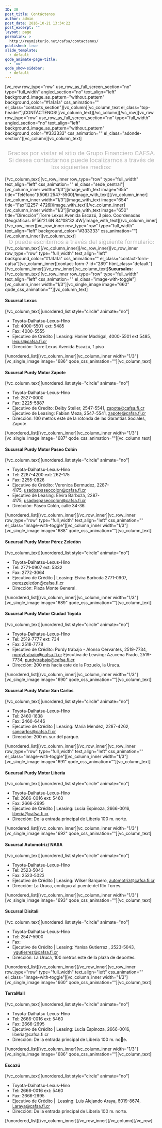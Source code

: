 ```yaml
---
ID: 30
post_title: Contáctenos
author: admin
post_date: 2016-10-21 13:34:22
post_excerpt: ""
layout: page
permalink: >
  http://reymisterio.net/cafsa/contactenos/
published: true
slide_template:
  - default
qode_animate-page-title:
  - 'no'
qode_show-sidebar:
  - default
---
```

[vc_row row_type="row" use_row_as_full_screen_section="no" type="full_width" angled_section="no" text_align="left" background_image_as_pattern="without_pattern" background_color="#1a1a1a" css_animation="" el_class="contacts_section"][vc_column][vc_column_text el_class="top-header"]<span class="require">¡CONTÁCTENOS!</span>[/vc_column_text][/vc_column][/vc_row][vc_row row_type="row" use_row_as_full_screen_section="no" type="full_width" angled_section="no" text_align="left" background_image_as_pattern="without_pattern" background_color="#333333" css_animation="" el_class="adonde-section"][vc_column][vc_column_text]
<p style="text-align: center; font-size: 19px; padding-top: 10px; color: #b8b8b8;">Gracias por visitar el sitio de Grupo Financiero CAFSA. Si desea contactarnos puede localizarnos a través de los siguientes medios:</p>
[/vc_column_text][vc_row_inner row_type="row" type="full_width" text_align="left" css_animation="" el_class="sede_central"][vc_column_inner width="1/3"][image_with_text image="655" title="Teléfono"](506) 2547-5500[/image_with_text][/vc_column_inner][vc_column_inner width="1/3"][image_with_text image="654" title="Fax"]2257-4726[/image_with_text][/vc_column_inner][vc_column_inner width="1/3"][image_with_text image="650" title="Dirección"]Torre Lexus Avenida Escazú, 3 piso.
Coordenadas Geográficas: 9°56'21.6N 84°08'32.4W[/image_with_text][/vc_column_inner][/vc_row_inner][vc_row_inner row_type="row" type="full_width" text_align="left" background_color="#333333" css_animation=""][vc_column_inner][vc_column_text]
<p style="text-align: center; font-size: 19px; color: #b8b8b8; padding-bottom: 0; margin: 0;">O puede escribirnos a través del siguiente formulario:</p>
[/vc_column_text][/vc_column_inner][/vc_row_inner][vc_row_inner row_type="row" type="full_width" text_align="left" background_color="#1a1a1a" css_animation="" el_class="contact-form-cafsa"][vc_column_inner][contact-form-7 id="289" html_class="default"][/vc_column_inner][/vc_row_inner][vc_column_text]<b>Sucursales:</b>[/vc_column_text][vc_row_inner row_type="row" type="full_width" text_align="left" css_animation="" el_class="image-with-toggle"][vc_column_inner width="1/3"][vc_single_image image="660" qode_css_animation=""][vc_column_text]
<h4>Sucursal
Lexus</h4>
[/vc_column_text][unordered_list style="circle" animate="no"]
<ul>
 	<li>Toyota-Daihatsu-Lexus-Hino</li>
 	<li>Tel: 4000-5501  ext: 5485</li>
 	<li>Fax: 4000-5555</li>
 	<li>Ejecutivo de Crédito | Leasing:
Hanier Madrigal, 4000-5501 ext 5485, <a class="texto_rojo" href="mailto:lexus@cafsa.fi.cr">lexus@cafsa.fi.cr</a></li>
 	<li>Dirección:
Torre Lexus Avenida Escazú, 1 piso</li>
</ul>
[/unordered_list][/vc_column_inner][vc_column_inner width="1/3"][vc_single_image image="686" qode_css_animation=""][vc_column_text]
<h4>Sucursal Purdy Motor
Zapote</h4>
[/vc_column_text][unordered_list style="circle" animate="no"]
<ul>
 	<li>Toyota-Daihatsu-Lexus-Hino</li>
 	<li>Tel: 2527-0000</li>
 	<li>Fax: 2225-5887</li>
 	<li>Ejecutivo de Credito:
Deiby Steller, 2547-5541, <a class="texto_rojo" href="mailto:zapote@cafsa.fi.cr">zapote@cafsa.fi.cr</a>
Ejecutivo de Leasing:
Fabian Meza, 2547-5541, <a class="texto_rojo" href="mailto:zapote@cafsa.fi.cr">zapote@cafsa.fi.cr</a></li>
 	<li>Dirección:
100 metros este de la rotonda de las Garantías Sociales, Zapote.</li>
</ul>
[/unordered_list][/vc_column_inner][vc_column_inner width="1/3"][vc_single_image image="687" qode_css_animation=""][vc_column_text]
<h4>Sucursal Purdy Motor
Paseo Colón</h4>
[/vc_column_text][unordered_list style="circle" animate="no"]
<ul>
 	<li>Toyota-Daihatsu-Lexus-Hino</li>
 	<li>Tel: 2287-4200 ext: 262-175</li>
 	<li>Fax: 2255-0826</li>
 	<li>Ejecutivo de Crédito:
Veronica Bermudez, 2287-4175, <a class="texto_rojo" href="mailto:usadospaseocolon@cafsa.fi.cr">usadospaseocolon@cafsa.fi.cr</a></li>
 	<li>Ejecutivo de Leasing:
Elvira Barboza, 2287-4175, <a class="texto_rojo" href="mailto:usadospaseocolon@cafsa.fi.cr">usadospaseocolon@cafsa.fi.cr</a></li>
 	<li>Dirección:
Paseo Colón, calle 34-36.</li>
</ul>
[/unordered_list][/vc_column_inner][/vc_row_inner][vc_row_inner row_type="row" type="full_width" text_align="left" css_animation="" el_class="image-with-toggle"][vc_column_inner width="1/3"][vc_single_image image="688" qode_css_animation=""][vc_column_text]
<h4>Sucursal Purdy Motor
Pérez Zeledón</h4>
[/vc_column_text][unordered_list style="circle" animate="no"]
<ul>
 	<li>Toyota-Daihatsu-Lexus-Hino</li>
 	<li>Tel: 2771-0907 ext: 5332</li>
 	<li>Fax: 2772-3064</li>
 	<li>Ejecutivo de Crédito | Leasing:
Elvira Barboda 2771-0907, <a class="texto_rojo" href="mailto:perezzeledon@cafsa.fi.cr">perezzeledon@cafsa.fi.cr</a></li>
 	<li>Dirección:
Plaza Monte General.</li>
</ul>
[/unordered_list][/vc_column_inner][vc_column_inner width="1/3"][vc_single_image image="689" qode_css_animation=""][vc_column_text]
<h4>Sucursal Purdy Motor
Ciudad Toyota</h4>
[/vc_column_text][unordered_list style="circle" animate="no"]
<ul>
 	<li>Toyota-Daihatsu-Lexus-Hino</li>
 	<li>Tel: 2519-7777 ext: 734</li>
 	<li>Fax: 2518-7778</li>
 	<li>Ejecutivo de Crédito:
Purdy trabajo - Alonso Cervantes, 2519-7734, <a class="texto_rojo" href="mailto:purdytrabajo@cafsa.fi.cr">purdytrabajo@cafsa.fi.cr</a>
Ejecutiva de Leasing:
Azucena Prado, 2519-7734, <a class="texto_rojo" href="mailto:purdytrabajo@cafsa.fi.cr">purdytrabajo@cafsa.fi.cr</a></li>
 	<li>Dirección:
200 mts hacia este de la Pozuelo, la Uruca.</li>
</ul>
[/unordered_list][/vc_column_inner][vc_column_inner width="1/3"][vc_single_image image="690" qode_css_animation=""][vc_column_text]
<h4>Sucursal Purdy Motor
San Carlos</h4>
[/vc_column_text][unordered_list style="circle" animate="no"]
<ul>
 	<li>Toyota-Daihatsu-Lexus-Hino</li>
 	<li>Tel: 2460-1638</li>
 	<li>Fax: 2460-6446</li>
 	<li>Ejecutivo de Crédito | Leasing:
Maria Mendez, 2287-4262, <a class="texto_rojo" href="mailto:sancarlos@cafsa.fi.cr">sancarlos@cafsa.fi.cr</a></li>
 	<li>Dirección:
200 m. sur del parque.</li>
</ul>
[/unordered_list][/vc_column_inner][/vc_row_inner][vc_row_inner row_type="row" type="full_width" text_align="left" css_animation="" el_class="image-with-toggle"][vc_column_inner width="1/3"][vc_single_image image="691" qode_css_animation=""][vc_column_text]
<h4>Sucursal Purdy
Motor Liberia</h4>
[/vc_column_text][unordered_list style="circle" animate="no"]
<ul>
 	<li>Toyota-Daihatsu-Lexus-Hino</li>
 	<li>Tel: 2666-0016 ext: 5460</li>
 	<li>Fax: 2666-2695</li>
 	<li>Ejecutivo de Crédito | Leasing:
Lucia Espinoza, 2666-0016, <a class="texto_rojo" href="mailto:liberia@cafsa.fi.cr">liberia@cafsa.fi.cr</a></li>
 	<li>Dirección:
De la entrada principal de Liberia 100 m. norte.</li>
</ul>
[/unordered_list][/vc_column_inner][vc_column_inner width="1/3"][vc_single_image image="692" qode_css_animation=""][vc_column_text]
<h4>Sucursal
Automotriz/ NASA</h4>
[/vc_column_text][unordered_list style="circle" animate="no"]
<ul>
 	<li>Toyota-Daihatsu-Lexus-Hino</li>
 	<li>Tel: 2523-5043</li>
 	<li>Fax: 2523-5023</li>
 	<li>Ejecutivo de Crédito | Leasing:
Wilser Barquero, <a class="texto_rojo" href="mailto:automotriz@cafsa.fi.cr">automotriz@cafsa.fi.cr</a></li>
 	<li>Dirección:
La Uruca, contiguo al puente del Río Torres.</li>
</ul>
[/unordered_list][/vc_column_inner][vc_column_inner width="1/3"][vc_single_image image="693" qode_css_animation=""][vc_column_text]
<h4>Sucursal
Disitali</h4>
[/vc_column_text][unordered_list style="circle" animate="no"]
<ul>
 	<li>Toyota-Daihatsu-Lexus-Hino</li>
 	<li>Tel: 2547-5900</li>
 	<li>Fax:</li>
 	<li>Ejecutivo de Crédito | Leasing:
Yanisa Gutierrez , 2523-5043,  <a class="texto_rojo" href="mailto:ygutierrez@cafsa.fi.cr">ygutierrez@cafsa.fi.cr</a></li>
 	<li>Dirección:
La Uruca, 100 metros este de la plaza de deportes.</li>
</ul>
[/unordered_list][/vc_column_inner][/vc_row_inner][vc_row_inner row_type="row" type="full_width" text_align="left" css_animation="" el_class="image-with-toggle"][vc_column_inner width="1/3"][vc_single_image image="660" qode_css_animation=""][vc_column_text]
<h4>TerraMall</h4>
[/vc_column_text][unordered_list style="circle" animate="no"]
<ul>
 	<li>Toyota-Daihatsu-Lexus-Hino</li>
 	<li>Tel: 2666-0016 ext: 5460</li>
 	<li>Fax: 2666-2695</li>
 	<li>Ejecutivo de Crédito | Leasing:
Lucía Espinoza, 2666-0016, liberia@cafsa.fi.cr</li>
 	<li>Dirección:
De la entrada principal de Liberia 100 m. noe.</li>
</ul>
[/unordered_list][/vc_column_inner][vc_column_inner width="1/3"][vc_single_image image="686" qode_css_animation=""][vc_column_text]
<h4>Escazú</h4>
[/vc_column_text][unordered_list style="circle" animate="no"]
<ul>
 	<li>Toyota-Daihatsu-Lexus-Hino</li>
 	<li>Tel: 2666-0016 ext: 5460</li>
 	<li>Fax: 2666-2695</li>
 	<li>Ejecutivo de Crédito |  Leasing:
Luis Alejando Araya, 6019-8674, <a class="texto_rojo" href="mailto:Laraya@cafsa.fi.cr">Laraya@cafsa.fi.cr</a></li>
 	<li>Dirección:
De la entrada principal de Liberia 100 m. norte.</li>
</ul>
[/unordered_list][/vc_column_inner][/vc_row_inner][/vc_column][/vc_row]